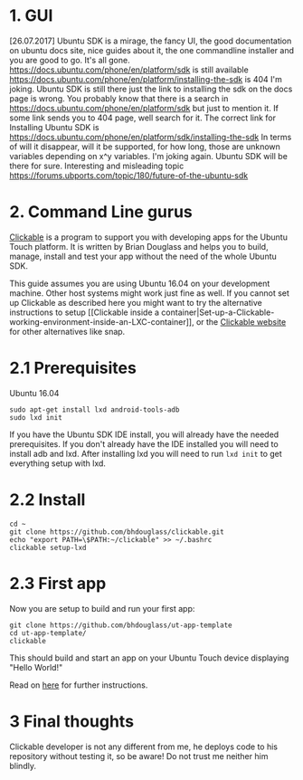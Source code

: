 # 1. GUI
[26.07.2017] Ubuntu SDK is a mirage, the fancy UI, the good documentation on ubuntu docs site, nice guides about it, the one commandline installer and you are good to go. It's all gone.
https://docs.ubuntu.com/phone/en/platform/sdk is still available
https://docs.ubuntu.com/phone/en/platform/installing-the-sdk is 404
I'm joking. Ubuntu SDK is still there just the link to installing the sdk on the docs page is wrong.
You probably know that there is a search in https://docs.ubuntu.com/phone/en/platform/sdk but just to mention it. If some link sends you to 404 page, well search for it.
The correct link for Installing Ubuntu SDK is https://docs.ubuntu.com/phone/en/platform/sdk/installing-the-sdk
In terms of will it disappear, will it be supported, for how long, those are unknown variables depending on x^y variables. I'm joking again. Ubuntu SDK will be there for sure.
Interesting and misleading topic https://forums.ubports.com/topic/180/future-of-the-ubuntu-sdk

# 2. Command Line gurus

[Clickable](https://github.com/bhdouglass/clickable) is a program to support you with developing apps for the Ubuntu Touch platform. It is written by Brian Douglass and helps you to build, manage, install and test your app without the need of the whole Ubuntu SDK.

This guide assumes you are using Ubuntu 16.04 on your development machine. Other host systems might work just fine as well. If you cannot set up Clickable as described here you might want to try the alternative instructions to setup [[Clickable inside a container|Set-up-a-Clickable-working-environment-inside-an-LXC-container]], or the [Clickable website](https://github.com/bhdouglass/clickable) for other alternatives like snap. 

# 2.1 Prerequisites
Ubuntu 16.04

```
sudo apt-get install lxd android-tools-adb
sudo lxd init
```
If you have the Ubuntu SDK IDE install, you will already have the needed prerequisites. If you don't already have the IDE installed you will need to install adb and lxd. After installing lxd you will need to run `lxd init` to get everything setup with lxd.

# 2.2 Install
```
cd ~
git clone https://github.com/bhdouglass/clickable.git
echo "export PATH=\$PATH:~/clickable" >> ~/.bashrc
clickable setup-lxd
```

# 2.3 First app

Now you are setup to build and run your first app:

```
git clone https://github.com/bhdouglass/ut-app-template
cd ut-app-template/ 
clickable
```

This should build and start an app on your Ubuntu Touch device displaying "Hello World!"

Read on [here](https://github.com/bhdouglass/clickable#usage) for further instructions.

# 3 Final thoughts
Clickable developer is not any different from me, he deploys code to his repository without testing it, so be aware! Do not trust me neither him blindly.